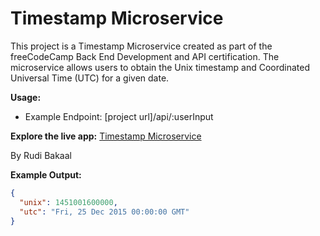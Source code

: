 # Timestamp Microservice

This project is a Timestamp Microservice created as part of the freeCodeCamp Back End Development and API certification. The microservice allows users to obtain the Unix timestamp and Coordinated Universal Time (UTC) for a given date.

**Usage:**
- Example Endpoint: [project url]/api/:userInput

**Explore the live app:** [Timestamp Microservice](https://project-timestamp.bfskinner1995.repl.co/)

By Rudi Bakaal

**Example Output:**
```json
{
  "unix": 1451001600000,
  "utc": "Fri, 25 Dec 2015 00:00:00 GMT"
}
